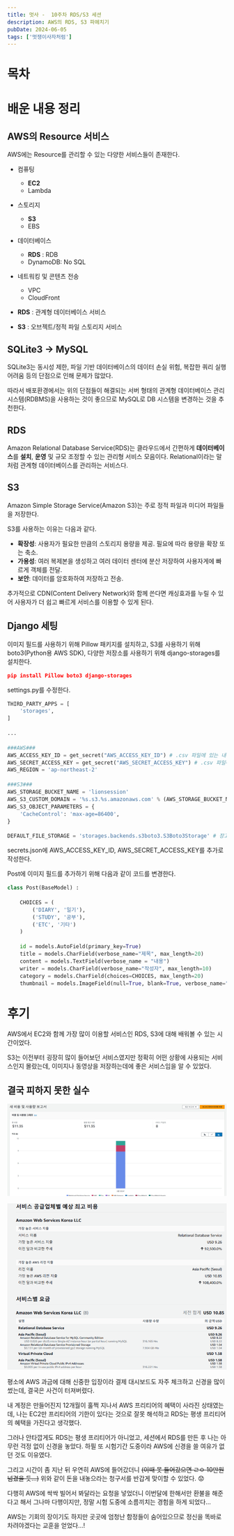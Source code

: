 ```yaml
---
title: 멋사 -  10주차 RDS/S3 세션
description: AWS의 RDS, S3 파헤치기
pubDate: 2024-06-05
tags: ['멋쟁이사자처럼']
---
```


# 목차

# 배운 내용 정리

## AWS의 Resource 서비스

AWS에는 Resource를 관리할 수 있는 다양한 서비스들이 존재한다.

- 컴퓨팅
    - **EC2**
    - Lambda
- 스토리지
    - **S3**
    - EBS
- 데이터베이스
    - **RDS** : RDB
    - DynamoDB: No SQL
- 네트워킹 및 콘텐츠 전송
    - VPC
    - CloudFront

- **RDS** : 관계형 데이터베이스 서비스
- **S3** : 오브젝트/정적 파일  스토리지 서비스

## SQLite3 → MySQL

SQLite3는 동시성 제한, 파일 기반 데이터베이스의 데이터 손실 위험, 복잡한 쿼리 실행 어려움 등의 단점으로 인해 문제가 많았다. 

따라서 배포환경에서는 위의 단점들이 해결되는 서버 형태의 관계형 데이터베이스 관리 시스템(RDBMS)을 사용하는 것이 좋으므로 MySQL로 DB 시스템을 변경하는 것을 추천한다.

## RDS

Amazon Relational Database Service(RDS)는 클라우드에서 간편하게 **데이터베이스**를 **설치**, **운영** 및 규모 조정할 수 있는 관리형 서비스 모음이다. Relational이라는 말처럼 관계형 데이터베이스를 관리하는 서비스다.

## S3

Amazon Simple Storage Service(Amazon S3)는 주로 정적 파일과 미디어 파일들을 저장한다.

S3를 사용하는 이유는 다음과 같다.

- **확장성**: 사용자가 필요한 만큼의 스토리지 용량을 제공. 필요에 따라 용량을 확장 또는 축소.
- **가용성**: 여러 복제본을 생성하고 여러 데이터 센터에 분산 저장하여 사용자게에 빠르게 객체를 전달.
- **보안**: 데이터를 암호화하여 저장하고 전송.

추가적으로 CDN(Content Delivery Network)와 함께 쓴다면 캐싱효과를 누릴 수 있어 사용자가 더 쉽고 빠르게 서비스를 이용할 수 있게 된다.

## Django 세팅

이미지 필드를 사용하기 위해 Pillow 패키지를 설치하고, S3를 사용하기 위해 boto3(Python용 AWS SDK), 다양한 저장소를 사용하기 위해 django-storages를 설치한다.

```json
pip install Pillow boto3 django-storages
```

settings.py를 수정한다.

```python
THIRD_PARTY_APPS = [
    'storages',
]

...

###AWS###
AWS_ACCESS_KEY_ID = get_secret("AWS_ACCESS_KEY_ID") # .csv 파일에 있는 내용을 입력 Access key ID
AWS_SECRET_ACCESS_KEY = get_secret("AWS_SECRET_ACCESS_KEY") # .csv 파일에 있는 내용을 입력 Secret access key
AWS_REGION = 'ap-northeast-2'

###S3###
AWS_STORAGE_BUCKET_NAME = 'lionsession'
AWS_S3_CUSTOM_DOMAIN = '%s.s3.%s.amazonaws.com' % (AWS_STORAGE_BUCKET_NAME,AWS_REGION)
AWS_S3_OBJECT_PARAMETERS = {
    'CacheControl': 'max-age=86400',
}

DEFAULT_FILE_STORAGE = 'storages.backends.s3boto3.S3Boto3Storage' # 장고의 기본 파일저장소 위치를 S3버킷으로 지정.
```

secrets.json에 AWS_ACCESS_KEY_ID, AWS_SECRET_ACCESS_KEY를 추가로 작성한다.

Post에 이미지 필드를 추가하기 위해 다음과 같이 코드를 변경한다.

```python
class Post(BaseModel) :

    CHOICES = (
        ('DIARY', '일기'),
        ('STUDY', '공부'),
        ('ETC', '기타')
    )

    id = models.AutoField(primary_key=True)
    title = models.CharField(verbose_name="제목", max_length=20)
    content = models.TextField(verbose_name = "내용")
    writer = models.CharField(verbose_name="작성자", max_length=10)
    category = models.CharField(choices=CHOICES, max_length=20)
    thumbnail = models.ImageField(null=True, blank=True, verbose_name="썸네일") # 추가
```

# 후기

AWS에서 EC2와 함께 가장 많이 이용할 서비스인 RDS, S3에 대해 배워볼 수 있는 시간이었다.

S3는 이전부터 굉장히 많이 들어보던 서비스였지만 정확히 어떤 상황에 사용되는 서비스인지 몰랐는데, 이미지나 동영상을 저장하는데에 좋은 서비스임을 알 수 있었다.

## 결국 피하지 못한 실수

![처음 본 순간 오소소 돋아오는 소름...](aws1.png)

![](aws2.png)

평소에 AWS 과금에 대해 신중한 입장이라 결제 대시보드도 자주 체크하고 신경을 많이 썼는데, 결국은 사건이 터져버렸다.

내 계정은 만들어진지 12개월이 훌쩍 지나서 AWS 프리티어의 혜택이 사라진 상태였는데, 나는 EC2만 프리티어의 기한이 있다는 것으로 잘못 해석하고 RDS는 평생 프리티어의 혜택을 가진다고 생각했다.

그러나 안타깝게도 RDS는 평생 프리티어가 아니었고, 세션에서 RDS를 만든 후 나는 아무런 걱정 없이 신경을 놓았다. 하필 또 시험기간 도중이라 AWS에 신경을 쓸 여유가 없던 것도 이유였다.

그리고 시간이 좀 지난 뒤 우연히 AWS에 들어갔더니 ~~(이때 못 들어갔으면 ㄹㅇ 10만원 넘겼을 듯…)~~ 위와 같이 돈을 내놓으라는 청구서를 반갑게 맞이할 수 있었다. 😟

다행히 AWS에 싹싹 빌어서 봐달라는 요청을 넣었더니 이번달에 한해서만 환불을 해준다고 해서 그나마 다행이지만, 정말 시험 도중에 소름끼치는 경험을 하게 되었다…

AWS는 기회의 장이기도 하지만 곳곳에 엄청난 함정들이 숨어있으므로 정신을 똑바로 차려야겠다는 교훈을 얻었다…!